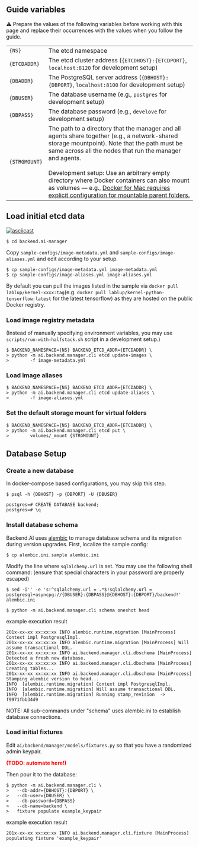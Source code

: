 ## Guide variables

⚠️ Prepare the values of the following variables before working with this page and replace their occurrences with the values when you follow the guide.

<table>
<tr><td><code>{NS}</code></td><td>The etcd namespace</td></tr>
<tr><td><code>{ETCDADDR}</code></td><td>The etcd cluster address (<code>{ETCDHOST}:{ETCDPORT}</code>, <code>localhost:8120</code> for development setup)</td></tr>
<tr><td><code>{DBADDR}</code></td><td>The PostgreSQL server address (<code>{DBHOST}:{DBPORT}</code>, <code>localhost:8100</code> for development setup)</td></tr>
<tr><td><code>{DBUSER}</code></td><td>The database username (e.g., <code>postgres</code> for development setup)</td></tr>
<tr><td><code>{DBPASS}</code></td><td>The database password (e.g., <code>develove</code> for development setup)</td></tr>
<tr><td><code>{STRGMOUNT}</code></td><td>The path to a directory that the manager and all agents share together (e.g., a network-shared storage mountpoint). Note that the path must be same across all the nodes that run the manager and agents.<br><br>
Development setup: Use an arbitrary empty directory where Docker containers can also mount as volumes — e.g., <a href="https://docs.docker.com/docker-for-mac/#file-sharing">Docker for Mac requires explicit configuration for mountable parent folders.</a></td></tr>
</table>

## Load initial etcd data

[![asciicast](https://asciinema.org/a/8vM2cEHEHQzCMaOummV4ruDAm.png)](https://asciinema.org/a/8vM2cEHEHQzCMaOummV4ruDAm)

```console
$ cd backend.ai-manager
```

Copy `sample-configs/image-metadata.yml` and `sample-configs/image-aliases.yml` and edit according to your setup.

```console
$ cp sample-configs/image-metadata.yml image-metadata.yml
$ cp sample-configs/image-aliases.yml image-aliases.yml
```

By default you can pull the images listed in the sample via `docker pull lablup/kernel-xxxx:tag`(e.g. `docker pull lablup/kernel-python-tensorflow:latest` for the latest tensorflow) as they are hosted on the public Docker registry.

### Load image registry metadata

(Instead of manually specifying environment variables, you may use `scripts/run-with-halfstack.sh` script in a development setup.)

```console
$ BACKEND_NAMESPACE={NS} BACKEND_ETCD_ADDR={ETCDADDR} \
> python -m ai.backend.manager.cli etcd update-images \
>        -f image-metadata.yml
```

### Load image aliases

```console
$ BACKEND_NAMESPACE={NS} BACKEND_ETCD_ADDR={ETCDADDR} \
> python -m ai.backend.manager.cli etcd update-aliases \
>        -f image-aliases.yml
```

### Set the default storage mount for virtual folders

```console
$ BACKEND_NAMESPACE={NS} BACKEND_ETCD_ADDR={ETCDADDR} \
> python -m ai.backend.manager.cli etcd put \
>        volumes/_mount {STRGMOUNT}
```

## Database Setup

### Create a new database

In docker-compose based configurations, you may skip this step.

```console
$ psql -h {DBHOST} -p {DBPORT} -U {DBUSER}
```

```
postgres=# CREATE DATABASE backend;
postgres=# \q
```

### Install database schema

Backend.AI uses [alembic](http://alembic.zzzcomputing.com/en/latest/) to manage database schema and its migration during version upgrades.
First, localize the sample config:

```console
$ cp alembic.ini.sample alembic.ini
```

Modify the line where `sqlalchemy.url` is set.
You may use the following shell command:
(ensure that special characters in your password are properly escaped)

```console
$ sed -i'' -e 's!^sqlalchemy.url = .*$!sqlalchemy.url = postgresql+asyncpg://{DBUSER}:{DBPASS}@{DBHOST}:{DBPORT}/backend!' alembic.ini
```

```console
$ python -m ai.backend.manager.cli schema oneshot head
```

example execution result
```console
201x-xx-xx xx:xx:xx INFO alembic.runtime.migration [MainProcess] Context impl PostgresqlImpl.
201x-xx-xx xx:xx:xx INFO alembic.runtime.migration [MainProcess] Will assume transactional DDL.
201x-xx-xx xx:xx:xx INFO ai.backend.manager.cli.dbschema [MainProcess] Detected a fresh new database.
201x-xx-xx xx:xx:xx INFO ai.backend.manager.cli.dbschema [MainProcess] Creating tables...
201x-xx-xx xx:xx:xx INFO ai.backend.manager.cli.dbschema [MainProcess] Stamping alembic version to head...
INFO  [alembic.runtime.migration] Context impl PostgresqlImpl.
INFO  [alembic.runtime.migration] Will assume transactional DDL.
INFO  [alembic.runtime.migration] Running stamp_revision  -> f9971fbb34d9
```

NOTE: All sub-commands under "schema" uses alembic.ini to establish database connections.

### Load initial fixtures

Edit `ai/backend/manager/models/fixtures.py` so that you have a randomized admin keypair.

<span style="color:red">**(TODO: automate here!)**</span>

Then pour it to the database:

```console
$ python -m ai.backend.manager.cli \
>   --db-addr={DBHOST}:{DBPORT} \
>   --db-user={DBUSER} \
>   --db-password={DBPASS}
>   --db-name=backend \
>   fixture populate example_keypair
```
example execution result
```console
201x-xx-xx xx:xx:xx INFO ai.backend.manager.cli.fixture [MainProcess] populating fixture 'example_keypair'
```
